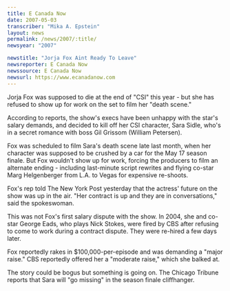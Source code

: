 ```yaml
---
title: E Canada Now
date: 2007-05-03
transcriber: "Mika A. Epstein"
layout: news
permalink: /news/2007/:title/
newsyear: "2007"

newstitle: "Jorja Fox Aint Ready To Leave"
newsreporter: E Canada Now
newssource: E Canada Now
newsurl: https://www.ecanadanow.com
---
```


Jorja Fox was supposed to die at the end of "CSI" this year - but she has refused to show up for work on the set to film her "death scene."

According to reports, the show's execs have been unhappy with the star's salary demands, and decided to kill off her CSI character, Sara Sidle, who's in a secret romance with boss Gil Grissom (William Petersen).

Fox was scheduled to film Sara's death scene late last month, when her character was supposed to be crushed by a car for the May 17 season finale. But Fox wouldn't show up for work, forcing the producers to film an alternate ending - including last-minute script rewrites and flying co-star Marg Helgenberger from L.A. to Vegas for expensive re-shoots.

Fox's rep told The New York Post yesterday that the actress' future on the show was up in the air. "Her contract is up and they are in conversations," said the spokeswoman.

This was not Fox's first salary dispute with the show. In 2004, she and co-star George Eads, who plays Nick Stokes, were fired by CBS after refusing to come to work during a contract dispute. They were re-hired a few days later.

Fox reportedly rakes in $100,000-per-episode and was demanding a "major raise." CBS reportedly offered her a "moderate raise," which she balked at.

The story could be bogus but something is going on. The Chicago Tribune reports that Sara will "go missing" in the season finale cliffhanger.
